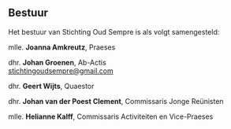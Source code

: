 ## Bestuur

Het bestuur van Stichting Oud Sempre is als volgt samengesteld:

mlle. **Joanna Amkreutz**, Praeses

dhr. **Johan Groenen**, Ab-Actis<br>
[stichtingoudsempre@gmail.com](mailto:stichtingoudsempre@gmail.com)

dhr. **Geert Wijts**, Quaestor

dhr. **Johan van der Poest Clement**, Commissaris Jonge Reünisten

mlle. **Helianne Kalff**, Commissaris Activiteiten en Vice-Praeses
